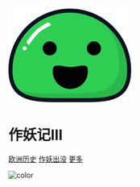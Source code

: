 
![logo](_media/icon.svg ':size=150')


# 作妖记Ⅲ

<!--
[<i class="iconfont icon-component"></i> component](#main)
[<i class="iconfont icon-atom"></i> atom](#main)
[<i class="iconfont icon-mix"></i> mix](#main)
[<i class="iconfont icon-file"></i> file](#main)
[<i class="iconfont icon-down"></i> down](#main)
[<i class="iconfont icon-star"></i> star](#main)
[<i class="iconfont icon-customer-service"></i> customer-service](#main)
[<i class="iconfont icon-github"></i> github](#main)
[<i class="iconfont icon-crown"></i> crown](#main)
[<i class="iconfont icon-discord"></i> discord](#main)
[<i class="iconfont icon-plugin"></i> plugin](#main)
[<i class="iconfont icon-matrix"></i> matrix](#main)
[<i class="iconfont icon-page"></i> page](#main)
[<i class="iconfont icon-wxapp"></i> Wxapp](#main)
[<i class="iconfont icon-router"></i> router](#main)
[<i class="iconfont icon-install"></i> install](#main)
[<i class="iconfont icon-pack"></i> pack](#main)
[<i class="iconfont icon-merge"></i> merge](#main)
[<i class="iconfont icon-book"></i> book](#main)
[<i class="iconfont icon-alert"></i> alert](#main)
[<i class="iconfont icon-magic"></i> magic](#main)
[<i class="iconfont icon-nut"></i> nut](#main)
[<i class="iconfont icon-fly"></i> fly](#main)
[<i class="iconfont icon-satellite"></i> satellite](#main)
[<i class="iconfont icon-factory"></i> factory](#main)
[<i class="iconfont icon-more"></i> more](#main)
[<i class="iconfont icon-intro1"></i> intro1](#main)
-->
[<i class="iconfont icon-book"></i> 欧洲历史](http://scotnt.gitee.io/europa-story)
[<i class="iconfont icon-fly"></i> 作妖出没](#main)
[更多 <i class="iconfont icon-down"></i>](#main)

<!-- background image -->
<!-- http://www.zhuoku.com/zhuomianbizhi/computer-win/index-1.htm -->
<!--![](_media/images/jujiaosuoping023.jpg)-->
![color](#b3daff)
